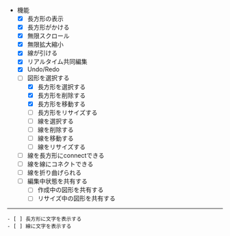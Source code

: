 - 機能
    - [x] 長方形の表示
    - [x] 長方形がかける
    - [x] 無限スクロール
    - [x] 無限拡大縮小
    - [x] 線が引ける
    - [x] リアルタイム共同編集
    - [x] Undo/Redo
    - [ ] 図形を選択する
        - [x] 長方形を選択する
        - [x] 長方形を削除する
        - [x] 長方形を移動する
        - [ ] 長方形をリサイズする
        - [ ] 線を選択する
        - [ ] 線を削除する
        - [ ] 線を移動する
        - [ ] 線をリサイズする
    - [ ] 線を長方形にconnectできる
    - [ ] 線を線にコネクトできる
    - [ ] 線を折り曲げられる
    - [ ] 編集中状態を共有する
        - [ ] 作成中の図形を共有する
        - [ ] リサイズ中の図形を共有する

----------------

    - [ ] 長方形に文字を表示する
    - [ ] 線に文字を表示する
